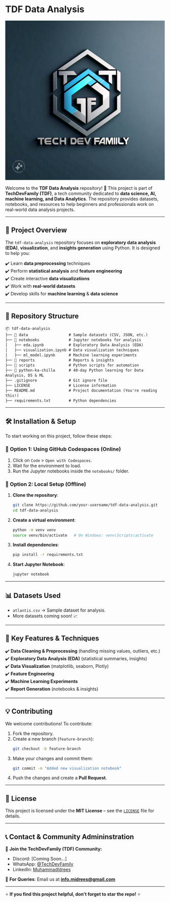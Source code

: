 # **TDF Data Analysis**

![TechDevFamily Logo](./python-ka-chilla/day-00-resources/TDF%20logo.jpg)

Welcome to the **TDF Data Analysis** repository! 🚀
This project is part of **TechDevFamily (TDF)**, a tech community dedicated to **data science, AI, machine learning, and Data Analytics**. The repository provides datasets, notebooks, and resources to help beginners and professionals work on real-world data analysis projects.

---

## **📌 Project Overview**
The `tdf-data-analysis` repository focuses on **exploratory data analysis (EDA)**, **visualization**, and **insights generation** using Python. It is designed to help you:

✔️ Learn **data preprocessing** techniques  
✔️ Perform **statistical analysis** and **feature engineering**  
✔️ Create interactive **data visualizations**  
✔️ Work with **real-world datasets**  
✔️ Develop skills for **machine learning** & **data science**  

---

## **📂 Repository Structure**

```
📦 tdf-data-analysis
├── 📂 data                  # Sample datasets (CSV, JSON, etc.)
├── 📂 notebooks             # Jupyter notebooks for analysis
│   ├── eda.ipynb           # Exploratory Data Analysis (EDA)
│   ├── visualization.ipynb # Data visualization techniques
│   ├── ml_model.ipynb      # Machine learning experiments
├── 📂 reports               # Reports & insights
├── 📂 scripts               # Python scripts for automation
├── 📂 python-ka-chilla      # 40-day Python learning for Data Analysis, DS & ML
├── .gitignore              # Git ignore file
├── LICENSE                 # License information
├── README.md               # Project documentation (You're reading this!)
├── requirements.txt        # Python dependencies
```

---

## **🛠️ Installation & Setup**
To start working on this project, follow these steps:

### **🔹 Option 1: Using GitHub Codespaces (Online)**
1. Click on `Code` > `Open with Codespaces`.
2. Wait for the environment to load.
3. Run the Jupyter notebooks inside the `notebooks/` folder.

### **🔹 Option 2: Local Setup (Offline)**
1. **Clone the repository**:
   ```bash
   git clone https://github.com/your-username/tdf-data-analysis.git
   cd tdf-data-analysis
   ```
2. **Create a virtual environment**:
   ```bash
   python -m venv venv
   source venv/bin/activate   # On Windows: venv\Scripts\activate
   ```
3. **Install dependencies**:
   ```bash
   pip install -r requirements.txt
   ```
4. **Start Jupyter Notebook**:
   ```bash
   jupyter notebook
   ```

---

## **📊 Datasets Used**
- `atlantis.csv` → Sample dataset for analysis.
- More datasets coming soon! 📈

---

## **📌 Key Features & Techniques**
✔️ **Data Cleaning & Preprocessing** (handling missing values, outliers, etc.)  
✔️ **Exploratory Data Analysis (EDA)** (statistical summaries, insights)  
✔️ **Data Visualization** (matplotlib, seaborn, Plotly)  
✔️ **Feature Engineering**  
✔️ **Machine Learning Experiments**  
✔️ **Report Generation** (notebooks & insights)  

---

## **💡 Contributing**
We welcome contributions! To contribute:
1. Fork the repository.
2. Create a new branch (`feature-branch`):
   ```bash
   git checkout -b feature-branch
   ```
3. Make your changes and commit them:
   ```bash
   git commit -m "Added new visualization notebook"
   ```
4. Push the changes and create a **Pull Request**.

---

## **📜 License**
This project is licensed under the **MIT License** – see the [`LICENSE`](LICENSE) file for details.

---

## **📞 Contact & Community Admininstration**
💬 **Join the TechDevFamily (TDF) Community:**  
- Discord: [Coming Soon...]
- WhatsApp: [@TechDevFamily](https://whatsapp.com/channel/0029Va8d38G7T8bTcJYRWk0V)
- LinkedIn: [MuhammadIdrees](https://www.linkedin.com/in/midrees555/)

📧 **For Queries**: Email us at **info.midrees@gmail.com**

---

⭐ **If you find this project helpful, don't forget to star the repo!** ⭐